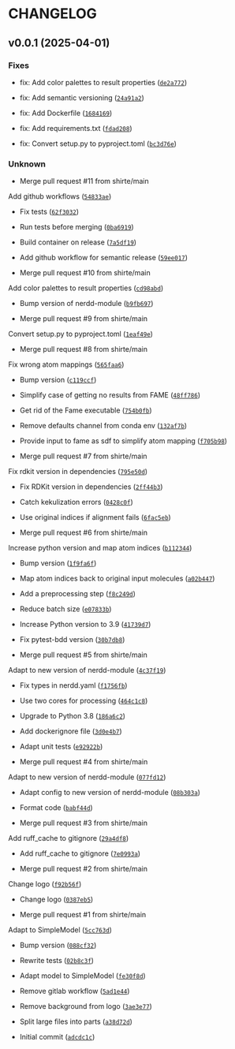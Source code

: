 # CHANGELOG


## v0.0.1 (2025-04-01)

### Fixes

* fix: Add color palettes to result properties ([`de2a772`](https://github.com/molinfo-vienna/fame/commit/de2a772236ca2b1de67165170df96213436aa877))

* fix: Add semantic versioning ([`24a91a2`](https://github.com/molinfo-vienna/fame/commit/24a91a2441ef262ead7c5a46ffdda06e1a6fcbe8))

* fix: Add Dockerfile ([`1684169`](https://github.com/molinfo-vienna/fame/commit/16841696e06c8cc93103ec8d127ee845c61b7706))

* fix: Add requirements.txt ([`fdad208`](https://github.com/molinfo-vienna/fame/commit/fdad208f2df02b52dc918b9ec635eb0fb82e3304))

* fix: Convert setup.py to pyproject.toml ([`bc3d76e`](https://github.com/molinfo-vienna/fame/commit/bc3d76e5bc89c8689a49e082162f09ca79336b22))

### Unknown

* Merge pull request #11 from shirte/main

Add github workflows ([`54833ae`](https://github.com/molinfo-vienna/fame/commit/54833ae9fcc5e28a7a337aea0d6b058009fc3fbc))

* Fix tests ([`62f3032`](https://github.com/molinfo-vienna/fame/commit/62f3032cabc4454aaff30cd4ede945a96c142ecc))

* Run tests before merging ([`0ba6919`](https://github.com/molinfo-vienna/fame/commit/0ba69190f6bb401e0fdad90775da0aee501f051b))

* Build container on release ([`7a5df19`](https://github.com/molinfo-vienna/fame/commit/7a5df195371c0f149632ad03815a4c073729f711))

* Add github workflow for semantic release ([`59ee017`](https://github.com/molinfo-vienna/fame/commit/59ee01757ea269791718977f265679d693a93c72))

* Merge pull request #10 from shirte/main

Add color palettes to result properties ([`cd98abd`](https://github.com/molinfo-vienna/fame/commit/cd98abd6f07ffb953544476c8cb0e7d77f1aa819))

* Bump version of nerdd-module ([`b9fb697`](https://github.com/molinfo-vienna/fame/commit/b9fb697daa98a4009e41253f5ece5e23dcced468))

* Merge pull request #9 from shirte/main

Convert setup.py to pyproject.toml ([`1eaf49e`](https://github.com/molinfo-vienna/fame/commit/1eaf49ebc6fd6ed0c288b8b2005fc270cdedb8ff))

* Merge pull request #8 from shirte/main

Fix wrong atom mappings ([`565faa6`](https://github.com/molinfo-vienna/fame/commit/565faa6ff083cccd6c0dbb5f797ee6fd5568f41a))

* Bump version ([`c119ccf`](https://github.com/molinfo-vienna/fame/commit/c119ccf7dca0499cc77fc9064acc930f42888f84))

* Simplify case of getting no results from FAME ([`48ff786`](https://github.com/molinfo-vienna/fame/commit/48ff78641cb56edaf41acfb813021e67f159165a))

* Get rid of the Fame executable ([`754b0fb`](https://github.com/molinfo-vienna/fame/commit/754b0fb6c212f6683745037038cd8c5869ff2173))

* Remove defaults channel from conda env ([`132af7b`](https://github.com/molinfo-vienna/fame/commit/132af7b9800eb978593e5af091c8daf607e7832f))

* Provide input to fame as sdf to simplify atom mapping ([`f705b98`](https://github.com/molinfo-vienna/fame/commit/f705b98bf2785984295165caeb3a1dbed97e12a1))

* Merge pull request #7 from shirte/main

Fix rdkit version in dependencies ([`795e50d`](https://github.com/molinfo-vienna/fame/commit/795e50d83f253369f43a5616790621ec6048d770))

* Fix RDKit version in dependencies ([`2ff44b3`](https://github.com/molinfo-vienna/fame/commit/2ff44b3636cae469d91044ba93ae629f3456cea9))

* Catch kekulization errors ([`0428c0f`](https://github.com/molinfo-vienna/fame/commit/0428c0f93be4b8cad31c505ccaa668eea9e0bdbc))

* Use original indices if alignment fails ([`6fac5eb`](https://github.com/molinfo-vienna/fame/commit/6fac5eb4a463c14ddb36a4b374401a3ddec8a008))

* Merge pull request #6 from shirte/main

Increase python version and map atom indices ([`b112344`](https://github.com/molinfo-vienna/fame/commit/b112344a577fe8a63c77e4d1b773f44e6f43ca54))

* Bump version ([`1f9fa6f`](https://github.com/molinfo-vienna/fame/commit/1f9fa6f689e9f33f1ffacff8898d4a0b9d29c0bc))

* Map atom indices back to original input molecules ([`a02b447`](https://github.com/molinfo-vienna/fame/commit/a02b447672ebac4bf0837614d09322145b75b5ce))

* Add a preprocessing step ([`f8c249d`](https://github.com/molinfo-vienna/fame/commit/f8c249dedc4d7dc01fa679eb6a87d298bfd54cf9))

* Reduce batch size ([`e07833b`](https://github.com/molinfo-vienna/fame/commit/e07833b4bee9e769767899cb56f86e8768b5b0af))

* Increase Python  version to 3.9 ([`41739d7`](https://github.com/molinfo-vienna/fame/commit/41739d727a02ba0d140bdfac14ea38b42381e0ee))

* Fix pytest-bdd version ([`30b7db8`](https://github.com/molinfo-vienna/fame/commit/30b7db8981e04cce0e6dc40785f47081c1e91bae))

* Merge pull request #5 from shirte/main

Adapt to new version of nerdd-module ([`4c37f19`](https://github.com/molinfo-vienna/fame/commit/4c37f192e854023fc4677c88b86ebeb0e2420a22))

* Fix types in nerdd.yaml ([`f1756fb`](https://github.com/molinfo-vienna/fame/commit/f1756fba5cb8860eb08ab11561058a52d332eb82))

* Use two cores for processing ([`464c1c8`](https://github.com/molinfo-vienna/fame/commit/464c1c80818fa4d5f4b67d0f4bf3067cfbb99fc6))

* Upgrade to Python 3.8 ([`186a6c2`](https://github.com/molinfo-vienna/fame/commit/186a6c2e34320a34f81b6ed265fbcbb2c689e202))

* Add dockerignore file ([`3d0e4b7`](https://github.com/molinfo-vienna/fame/commit/3d0e4b78c4453e22fc4ad06395159751aa0eb1bb))

* Adapt unit tests ([`e92922b`](https://github.com/molinfo-vienna/fame/commit/e92922b1c3cbb3d0f6e2cca7e15aea0a9d30288b))

* Merge pull request #4 from shirte/main

Adapt to new version of nerdd-module ([`077fd12`](https://github.com/molinfo-vienna/fame/commit/077fd1247ebb473c899c0f975c074bad3db11de8))

* Adapt config to new version of nerdd-module ([`08b303a`](https://github.com/molinfo-vienna/fame/commit/08b303a5dd8ac8fd83194c97cf84b541d97b491f))

* Format code ([`babf44d`](https://github.com/molinfo-vienna/fame/commit/babf44d0843268b8ccf1c7e516c35dbc4e19de2d))

* Merge pull request #3 from shirte/main

Add ruff_cache to gitignore ([`29a4df8`](https://github.com/molinfo-vienna/fame/commit/29a4df8463160b9e673c89b5a0dfe6e880690ae8))

* Add ruff_cache to gitignore ([`7e0993a`](https://github.com/molinfo-vienna/fame/commit/7e0993a2e8cad30d556254076d3d207144b995f2))

* Merge pull request #2 from shirte/main

Change logo ([`f92b56f`](https://github.com/molinfo-vienna/fame/commit/f92b56f5c60aa06db94eea4746142b78d435ea3e))

* Change logo ([`0387eb5`](https://github.com/molinfo-vienna/fame/commit/0387eb5460caaa05e947daf7b126e5a33b1eb5a6))

* Merge pull request #1 from shirte/main

Adapt to SimpleModel ([`5cc763d`](https://github.com/molinfo-vienna/fame/commit/5cc763d99d7fa7baf75a306a13b016511924d55c))

* Bump version ([`088cf32`](https://github.com/molinfo-vienna/fame/commit/088cf32051c43b968b8b2a0db3b0bf472dd1af45))

* Rewrite tests ([`02b8c3f`](https://github.com/molinfo-vienna/fame/commit/02b8c3fe908336383c1e80bc6131df114dd5f242))

* Adapt model to SimpleModel ([`fe30f8d`](https://github.com/molinfo-vienna/fame/commit/fe30f8dd73ee616a6f7fa2deaedcd97903bdae54))

* Remove gitlab workflow ([`5ad1e44`](https://github.com/molinfo-vienna/fame/commit/5ad1e447c740ceb4553ddaf74aebc59624412757))

* Remove background from logo ([`3ae3e77`](https://github.com/molinfo-vienna/fame/commit/3ae3e77a2eed338db01511191aab8cb3e2133a3e))

* Split large files into parts ([`a38d72d`](https://github.com/molinfo-vienna/fame/commit/a38d72d3ccd3ca2c88f9914f217e83a4cbcbe492))

* Initial commit ([`adcdc1c`](https://github.com/molinfo-vienna/fame/commit/adcdc1c3fffede24f7dbf42053581d80f3e37262))
